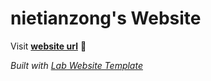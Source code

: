 
# nietianzong's Website

Visit **[website url](#)** 🚀

_Built with [Lab Website Template](https://greene-lab.gitbook.io/lab-website-template-docs)_

